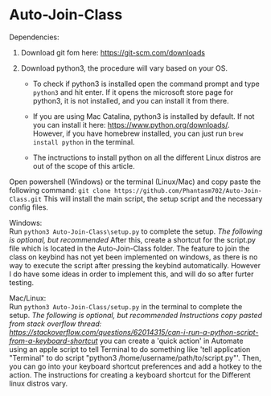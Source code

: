 # Auto-Join-Class
    
Dependencies:   
1) Download git fom here: https://git-scm.com/downloads  
2) Download python3, the procedure will vary based on your OS.  
    
    - To check if python3 is installed open the command prompt and type `python3` and hit enter. If it opens the microsoft store page for python3, it is not installed, and you can install it from there.  
    
    - If you are using Mac Catalina, python3 is installed by default. If not you can install it here: https://www.python.org/downloads/.    
      However, if you have homebrew installed, you can just run `brew install python` in the terminal.  
    
    - The inctructions to install python on all the different Linux distros are out of the scope of this article.   
    
    
Open powershell (Windows) or the terminal (Linux/Mac) and copy paste the following command:
```git clone https://github.com/Phantasm702/Auto-Join-Class.git```
This will install the main script, the setup script and the necessary config files.
    
Windows:    
Run `python3 Auto-Join-Class\setup.py` to complete the setup.
*The following is optional, but recommended*
After this, create a shortcut for the script.py file which is located in the Auto-Join-Class folder.
The feature to join the class on keybind has not yet been implemented on windows, as there is no way to execute the script after pressing the keybind automatically.
However I do have some ideas in order to implement this, and will do so after furter testing.
    
Mac/Linux:  
Run `python3 Auto-Join-Class/setup.py` in the terminal to complete the setup.
*The following is optional, but recommended*
*Instructions copy pasted from stack overflow thread: https://stackoverflow.com/questions/62014315/can-i-run-a-python-script-from-a-keyboard-shortcut*
    you can create a 'quick action' in Automate using an apple script to tell Terminal to do something like 'tell application "Terminal" to do script "python3 /home/username/path/to/script.py"'. Then, you can go into your keyboard shortcut preferences and add a hotkey to the action.
The instructions for creating a keyboard shortcut for the Different linux distros vary.
